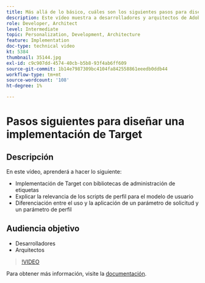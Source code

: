 ```yaml
---
title: Más allá de lo básico, cuáles son los siguientes pasos para diseñar una implementación de Target
description: Este vídeo muestra a desarrolladores y arquitectos de Adobe Target cómo implementar Target con bibliotecas de administración de etiquetas, explicar la relevancia de los scripts de perfil para el modelo de usuario y diferenciar el uso y la aplicación de un parámetro de solicitud y un parámetro de perfil.
role: Developer, Architect
level: Intermediate
topic: Personalization, Development, Architecture
feature: Implementation
doc-type: technical video
kt: 5384
thumbnail: 35144.jpg
exl-id: c9c907dd-4574-40cb-b5b8-93f4ab6ff609
source-git-commit: 1b14e7987309bc4104fa842558861eeedb0ddb44
workflow-type: tm+mt
source-wordcount: '108'
ht-degree: 1%

---
```


# Pasos siguientes para diseñar una implementación de Target

## Descripción

En este vídeo, aprenderá a hacer lo siguiente:

* Implementación de Target con bibliotecas de administración de etiquetas
* Explicar la relevancia de los scripts de perfil para el modelo de usuario
* Diferenciación entre el uso y la aplicación de un parámetro de solicitud y un parámetro de perfil

## Audiencia objetivo

* Desarrolladores
* Arquitectos

>[!VIDEO](https://video.tv.adobe.com/v/35144/?quality=12)

Para obtener más información, visite la [documentación](https://experienceleague.adobe.com/docs/target/using/implement-target/implementing-target.html?lang=en).
